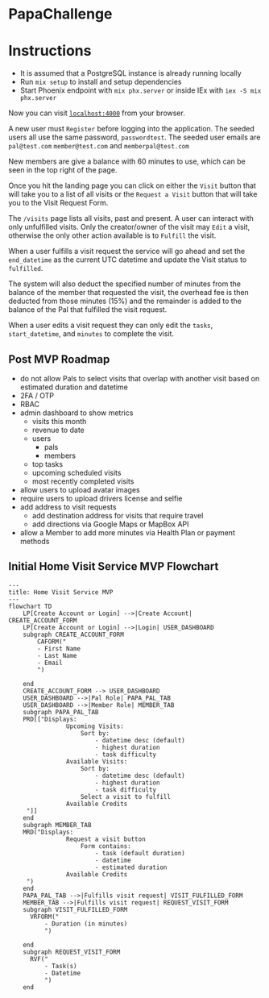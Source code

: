 # PapaChallenge

# Instructions

* It is assumed that a PostgreSQL instance is already running locally
* Run `mix setup` to install and setup dependencies
* Start Phoenix endpoint with `mix phx.server` or inside IEx with `iex -S mix phx.server`

Now you can visit [`localhost:4000`](http://localhost:4000) from your browser.

A new user must `Register` before logging into the application. The seeded users all use the same password, `passwordtest`. The seeded user emails are `pal@test.com` `member@test.com` and `memberpal@test.com`

New members are give a balance with 60 minutes to use, which can be seen in the top right of the page.

Once you hit the landing page you can click on either the `Visit` button that will take you to a list of all visits or the `Request a Visit` button that will take you to the Visit Request Form.

The `/visits` page lists all visits, past and present. A user can interact with only unfulfilled visits. Only the creator/owner of the visit may `Edit` a visit, otherwise the only other action available is to `Fulfill` the visit.

When a user fulfills a visit request the service will go ahead and set the `end_datetime` as the current UTC datetime and update the Visit status to `fulfilled`.

The system will also deduct the specified number of minutes from the balance of the member that requested the visit, the overhead fee is then deducted from those minutes (15%) and the remainder is added to the balance of the Pal that fulfilled the visit request.

When a user edits a visit request they can only edit the `tasks`, `start_datetime`, and `minutes` to complete the visit.

## Post MVP Roadmap

* do not allow Pals to select visits that overlap with another visit based on estimated duration and datetime
* 2FA / OTP
* RBAC
* admin dashboard to show metrics
  * visits this month
  * revenue to date
  * users
    * pals
    * members
  * top tasks
  * upcoming scheduled visits
  * most recently completed visits
* allow users to upload avatar images
* require users to upload drivers license and selfie
* add address to visit requests
  * add destination address for visits that require travel
  * add directions via Google Maps or MapBox API
* allow a Member to add more minutes via Health Plan or payment methods

## Initial Home Visit Service MVP Flowchart

```mermaid
---
title: Home Visit Service MVP
---
flowchart TD
    LP[Create Account or Login] -->|Create Account| CREATE_ACCOUNT_FORM
    LP[Create Account or Login] -->|Login| USER_DASHBOARD
    subgraph CREATE_ACCOUNT_FORM
        CAFORM("
        - First Name
        - Last Name
        - Email
        ")

    end
    CREATE_ACCOUNT_FORM --> USER_DASHBOARD
    USER_DASHBOARD -->|Pal Role| PAPA_PAL_TAB
    USER_DASHBOARD -->|Member Role| MEMBER_TAB
    subgraph PAPA_PAL_TAB
    PRD[["Displays: 
                Upcoming Visits:
                    Sort by:
                        - datetime desc (default)
                        - highest duration
                        - task difficulty
                Available Visits:
                    Sort by:
                        - datetime desc (default)
                        - highest duration
                        - task difficulty
                    Select a visit to fulfill
                Available Credits
     "]]
    end
    subgraph MEMBER_TAB
    MRD("Displays: 
                Request a visit button
                    Form contains:
                        - task (default duration)
                        - datetime
                        - estimated duration
                Available Credits
     ")
    end
    PAPA_PAL_TAB -->|Fulfills visit request| VISIT_FULFILLED_FORM
    MEMBER_TAB -->|Fulfills visit request| REQUEST_VISIT_FORM
    subgraph VISIT_FULFILLED_FORM
      VRFORM("
          - Duration (in minutes)
          ")

    end
    subgraph REQUEST_VISIT_FORM
      RVF("
          - Task(s)
          - Datetime
          ")
    end  
```
